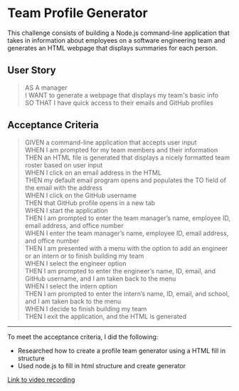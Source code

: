 # Team Profile Generator

This challenge consists of building a Node.js command-line application that takes in information about employees on a software engineering team and generates an HTML webpage that displays summaries for each person. 

## User Story
> AS A manager\
> I WANT to generate a webpage that displays my team's basic info\
> SO THAT I have quick access to their emails and GitHub profiles


## Acceptance Criteria
> GIVEN a command-line application that accepts user input\
> WHEN I am prompted for my team members and their information\
> THEN an HTML file is generated that displays a nicely formatted team roster based on user input\
> WHEN I click on an email address in the HTML\
> THEN my default email program opens and populates the TO field of the email with the address\
> WHEN I click on the GitHub username\
> THEN that GitHub profile opens in a new tab\
> WHEN I start the application\
> THEN I am prompted to enter the team manager’s name, employee ID, email address, and office number\
> WHEN I enter the team manager’s name, employee ID, email address, and office number\
> THEN I am presented with a menu with the option to add an engineer or an intern or to finish building my team\
> WHEN I select the engineer option\
> THEN I am prompted to enter the engineer’s name, ID, email, and GitHub username, and I am taken back to the menu\
> WHEN I select the intern option\
> THEN I am prompted to enter the intern’s name, ID, email, and school, and I am taken back to the menu\
> WHEN I decide to finish building my team\
> THEN I exit the application, and the HTML is generated


---

To meet the acceptance criteria, I did the following:
-  Researched how to create a profile team generator using a HTML fill in structure
-  Used node.js to fill in html structure and create generator

[Link to video recording]()


